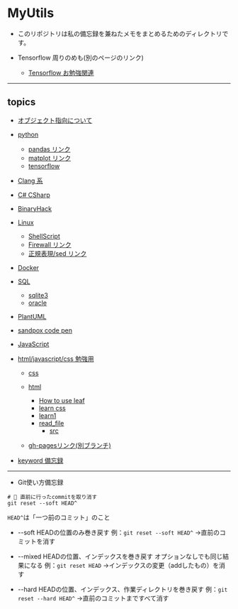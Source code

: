 # MyUtils

<link rel="shortcut icon" type="image/x-icon" href=".github/favicon.ico">

- このリポジトリは私の備忘録を兼ねたメモをまとめるためのディレクトリです。

- Tensorflow 周りのめも(別のページのリンク)
  - [Tensorflow お勉強関連](https://puppies-jp.github.io/TensorflowDevLearn/)

---

## topics

- [オブジェクト指向について](object-oriented)
- [python](Python)
  - [pandas リンク](Python/pandas/pandas_tuto)
  - [matplot リンク](Python/pandas/matplot)
  - [tensorflow](Python/tensorflow)
- [Clang 系](Clang)
- [C# CSharp](CSharp)
- [BinaryHack](BinaryHack)

- [Linux](Linux)
  - [ShellScript](Linux/ShellScript)
  - [Firewall リンク](Linux/FireWall/Firewall)
  - [正規表現/sed リンク](RegExp/regularExpression)

- [Docker](Docker)
- [SQL](SQL)
  - [sqlite3](SQL/sqlite3)
  - [oracle](SQL/oracle)

- [PlantUML](PlantUML)
- [sandpox code pen](sandbox)

- [JavaScript](JavaScript)
- [html/javascript/css 勉強用](Frontend)
  - [css](css)
  - [html](html)
    - [How to use leaf](html/leaf/leaf.html)
    - [learn css](html/LearnCss/LearnCss.html)
    - [learn1](html/learn1)
    - [read_file](html/read_loc_xml)
      - [src](https://github.com/puppies-jp/MyUtils/tree/gh-pages/html)

  - [gh-pagesリンク(別ブランチ)](https://puppies-jp.github.io/LearnHtml/)

- [keyword 備忘録](keywords)

---

- Git使い方備忘録

```shell
# 🌟 直前に行ったcommitを取り消す
git reset --soft HEAD^

```

`HEAD^`は「一つ前のコミット」のこと

- --soft
  HEADの位置のみ巻き戻す
  例：`git reset --soft HEAD^` →直前のコミットを消す

- --mixed
  HEADの位置、インデックスを巻き戻す
  オプションなしでも同じ結果になる
  例：`git reset HEAD` →インデックスの変更（addしたもの）を消す

- --hard
  HEADの位置、インデックス、作業ディレクトリを巻き戻す
  例：`git reset --hard HEAD^` →直前のコミットまですべて消す
